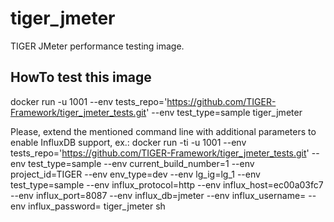 # tiger_jmeter
TIGER JMeter performance testing image.

## HowTo test this image
docker run -u 1001 --env tests_repo='https://github.com/TIGER-Framework/tiger_jmeter_tests.git' --env test_type=sample tiger_jmeter

Please, extend the mentioned command line with additional parameters to enable InfluxDB support, ex.:
docker run -ti -u 1001 --env tests_repo='https://github.com/TIGER-Framework/tiger_jmeter_tests.git' --env test_type=sample --env current_build_number=1 --env project_id=TIGER --env env_type=dev --env lg_ig=lg_1 --env test_type=sample --env influx_protocol=http --env influx_host=ec00a03fc7 --env influx_port=8087 --env influx_db=jmeter --env influx_username=<username> --env influx_password=<password> tiger_jmeter sh
